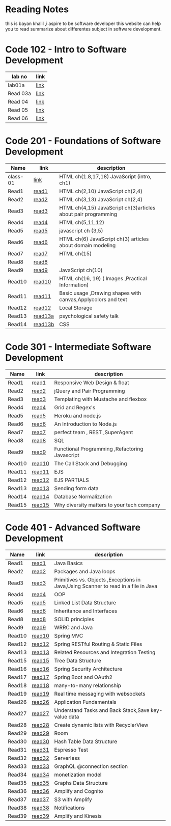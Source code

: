 # Reading Notes

this is bayan khalil ,i aspire to be software developer
this website can help you to read summarize about differentes subject in software development.

# Code 102 - Intro to Software Development

lab no | link
-----|-----
lab01a | [link](102/lab01a.md)
Read 03a | [link](102/Read03a.md)
Read 04 | [link](102/Read04.md)
Read 05 |[link](102/Read05.md)
Read 06 |[link](102/Read06.md)

# Code 201 - Foundations of Software Development

Name   | link | description
-------|------|------------
class-01   | [link](201/class-01.md) |  HTML ch(1.8,17,18) JavaScript (intro, ch1)
Read1      | [read1](201/read1.md)   |  HTML ch(2,10) JavaScript ch(2,4)
Read2      | [read2](201/read2.md)   |  HTML ch(3,13) JavaScript ch(2,4)
Read3      | [read3](201/read3.md)   |  HTML ch(4,15) JavaScript ch(3)articles about pair programming
Read4      | [read4](201/read4.md)   |  HTML ch(5,11,12)
Read5      | [read5](201/read5.md)   |  javascript ch (3,5)
Read6      | [read6](201/read6.md)   |  HTML ch(6) JavaScript ch(3) articles about domain modeling
Read7      | [read7](201/read7.md)   |  HTML ch(15)
Read8      | [read8](201/read8.md)   |  
Read9      | [read9](201/read9.md)   |  JavaScript ch(10)
Read10     | [read10](201/read10.md)  | HTML ch(16, 19)  ( Images ,Practical Information)
Read11     | [read11](201/read11.md)  | Basic usage ,Drawing shapes with canvas,Applycolors and text
Read12     | [read12](201/read12.md)  | Local Storage
Read13     | [read13a](201/read13.md)  | psychological safety talk  
Read14     | [read13b](201/read14.md)  | CSS

# Code 301 - Intermediate Software Development

Name   | link | description
-------|------|------------
Read1  | [read1](301/read1.md) | Responsive Web Design & float
Read2  | [read2](301/read2.md) | jQuery and Pair Programming
Read3  | [read3](301/read3.md) | Templating with Mustache and flexbox
Read4  | [read4](301/read4.md) | Grid and Regex's
Read5  | [read5](301/read5.md) | Heroku and node.js
Read6  | [read6](301/read6.md) | An Introduction to Node.js 
Read7  | [read7](301/read7.md) | perfect team , REST ,SuperAgent
Read8  | [read8](301/read8.md) | SQL
Read9  | [read9](301/read9.md) | Functional Programming ,Refactoring Javascript 
Read10 | [read10](301/read10.md) | The Call Stack and Debugging
Read11 | [read11](301/read11.md) | EJS
Read12 | [read12](301/read12.md) | EJS PARTIALS
Read13 | [read13](301/read13.md) | Sending form data
Read14 | [read14](301/read14.md) | Database Normalization
Read15 | [read15](301/read15.md) | Why diversity matters to your tech company




# Code 401 - Advanced Software Development

Name   | link | description
-------|------|------------
Read1  |[read1](401/read1.md)| Java Basics
Read2  |[read2](401/read2.md)| Packages and Java loops
Read3  |[read3](401/read3.md)| Primitives vs. Objects ,Exceptions in Java,Using Scanner to read in a file in Java
Read4  |[read4](401/read4.md)| OOP
Read5  |[read5](401/read5.md)| Linked List Data Structure
Read6  |[read6](401/read6.md)| Inheritance and Interfaces
Read8  |[read8](401/read8.md)| SOLID principles
Read9  |[read9](401/read9.md)| WRRC and Java
Read10  |[read10](401/read10.md)| Spring MVC
Read12  |[read12](401/read12.md)| Spring RESTful Routing & Static Files
Read13  |[read13](401/read13.md)| Related Resources and Integration Testing
Read15  |[read15](401/read15.md)| Tree Data Structure
Read16  |[read16](401/read16.md)| Spring Security Architecture
Read17  |[read17](401/read17.md)| Spring Boot and OAuth2
Read18  |[read18](401/read18.md)| many-to-many relationship
Read19  |[read19](401/read19.md)|Real time messaging with websockets
Read26  |[read26](401/read26.md)| Application Fundamentals
Read27  |[read27](401/read27.md)| Understand Tasks and Back Stack,Save key-value data
Read28  |[read28](401/read28.md)| Create dynamic lists with RecyclerView
Read29  |[read29](401/read29.md)|  Room
Read30  |[read30](401/read30.md)| Hash Table Data Structure
Read31  |[read31](401/read31.md)| Espresso Test
Read32  |[read32](401/read32.md)| Serverless
Read33  |[read33](401/read33.md)| GraphQL @connection section
Read34  |[read34](401/read34.md)| monetization model
Read35  |[read35](401/read35.md)| Graphs Data Structure
Read36  |[read36](401/read36.md)| Amplify and Cognito
Read37  |[read37](401/read37.md)| S3 with Amplify
Read38  |[read38](401/read38.md)|  Notifications
Read39  |[read39](401/read39.md)|  Amplify and Kinesis